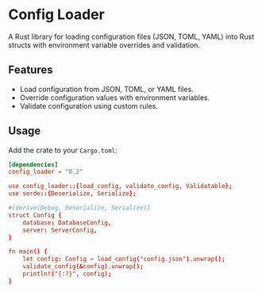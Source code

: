 # Config Loader

A Rust library for loading configuration files (JSON, TOML, YAML) into Rust structs with environment variable overrides and validation.

## Features

- Load configuration from JSON, TOML, or YAML files.
- Override configuration values with environment variables.
- Validate configuration using custom rules.

## Usage

Add the crate to your `Cargo.toml`:

```toml
[dependencies]
config_loader = "0.2"

use config_loader::{load_config, validate_config, Validatable};
use serde::{Deserialize, Serialize};

#[derive(Debug, Deserialize, Serialize)]
struct Config {
    database: DatabaseConfig,
    server: ServerConfig,
}

fn main() {
    let config: Config = load_config("config.json").unwrap();
    validate_config(&config).unwrap();
    println!("{:?}", config);
}
